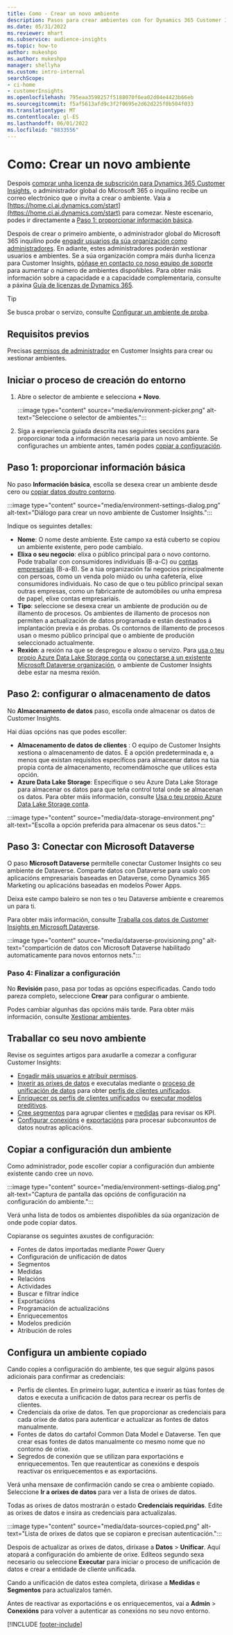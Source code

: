 ```yaml
---
title: Como - Crear un novo ambiente
description: Pasos para crear ambientes con for Dynamics 365 Customer Insights.
ms.date: 05/31/2022
ms.reviewer: mhart
ms.subservice: audience-insights
ms.topic: how-to
author: mukeshpo
ms.author: mukeshpo
manager: shellyha
ms.custom: intro-internal
searchScope:
- ci-home
- customerInsights
ms.openlocfilehash: 795eaa3598257f5188070f6ea02d04e4423b66eb
ms.sourcegitcommit: f5af5613afd9c3f2f0695e2d62d225f0b504f033
ms.translationtype: MT
ms.contentlocale: gl-ES
ms.lasthandoff: 06/01/2022
ms.locfileid: "8833556"
---
```

# <a name="how-to-create-a-new-environment"></a>Como: Crear un novo ambiente

Despois [comprar unha licenza de subscrición para Dynamics 365 Customer Insights](paid-license.md), o administrador global do Microsoft 365 o inquilino recibe un correo electrónico que o invita a crear o ambiente. Vaia a [https://home.ci.ai.dynamics.com/start](https://home.ci.ai.dynamics.com/start) para comezar. Neste escenario, podes ir directamente a [Paso 1: proporcionar información básica](#step-1-provide-basic-information).

Despois de crear o primeiro ambiente, o administrador global do Microsoft 365 inquilino pode [engadir usuarios da súa organización como administradores](permissions.md). En adiante, estes administradores poderán xestionar usuarios e ambientes. Se a súa organización compra máis dunha licenza para Customer Insights, [póñase en contacto co noso equipo de soporte](https://go.microsoft.com/fwlink/?linkid=2079641) para aumentar o número de ambientes dispoñibles. Para obter máis información sobre a capacidade e a capacidade complementaria, consulte a páxina [Guía de licenzas de Dynamics 365](https://go.microsoft.com/fwlink/?LinkId=866544).

> [!TIP]
> Se busca probar o servizo, consulte [Configurar un ambiente de proba](trial-signup.md).

## <a name="prerequisites"></a>Requisitos previos

Precisas [permisos de administrador](permissions.md) en Customer Insights para crear ou xestionar ambientes.

## <a name="start-the-environment-creation-process"></a>Iniciar o proceso de creación do entorno

1. Abre o selector de ambiente e selecciona **+ Novo**.
  
   :::image type="content" source="media/environment-picker.png" alt-text="Seleccione o selector de ambientes.":::

1. Siga a experiencia guiada descrita nas seguintes seccións para proporcionar toda a información necesaria para un novo ambiente. Se configuraches un ambiente antes, tamén podes [copiar a configuración](#copy-the-environment-configuration).

## <a name="step-1-provide-basic-information"></a>Paso 1: proporcionar información básica

No paso **Información básica**, escolla se desexa crear un ambiente desde cero ou [copiar datos doutro contorno](#copy-the-environment-configuration).

   :::image type="content" source="media/environment-settings-dialog.png" alt-text="Diálogo para crear un novo ambiente de Customer Insights.":::

Indique os seguintes detalles:

- **Nome**: O nome deste ambiente. Este campo xa está cuberto se copiou un ambiente existente, pero pode cambialo.
- **Elixa o seu negocio**: elixa o público principal para o novo contorno. Pode traballar con consumidores individuais (B-a-C) ou [contas empresariais](work-with-business-accounts.md) (B-a-B). Se a túa organización fai negocios principalmente con persoas, como un venda polo miúdo ou unha cafetería, elixe consumidores individuais. No caso de que o teu público principal sexan outras empresas, como un fabricante de automóbiles ou unha empresa de papel, elixe contas empresariais.
- **Tipo**: seleccione se desexa crear un ambiente de produción ou de illamento de procesos. Os ambientes de illamento de procesos non permiten a actualización de datos programada e están destinados á implantación previa e ás probas. Os contornos de illamento de procesos usan o mesmo público principal que o ambiente de produción seleccionado actualmente.
- **Rexión**: a rexión na que se despregou e aloxou o servizo. Para [usa o teu propio Azure Data Lake Storage conta](own-data-lake-storage.md) ou [conectarse a un existente Microsoft Dataverse organización](customer-insights-dataverse.md), o ambiente de Customer Insights debe estar na mesma rexión.

## <a name="step-2-configure-data-storage"></a>Paso 2: configurar o almacenamento de datos

No **Almacenamento de datos** paso, escolla onde almacenar os datos de Customer Insights.

Hai dúas opcións nas que podes escoller:

- **Almacenamento de datos de clientes** : O equipo de Customer Insights xestiona o almacenamento de datos. É a opción predeterminada e, a menos que existan requisitos específicos para almacenar datos na túa propia conta de almacenamento, recomendámosche que utilices esta opción.
- **Azure Data Lake Storage**: Especifique o seu Azure Data Lake Storage para almacenar os datos para que teña control total onde se almacenan os datos. Para obter máis información, consulte [Usa o teu propio Azure Data Lake Storage conta](own-data-lake-storage.md).

:::image type="content" source="media/data-storage-environment.png" alt-text="Escolla a opción preferida para almacenar os seus datos.":::

## <a name="step-3-connect-to-microsoft-dataverse"></a>Paso 3: Conectar con Microsoft Dataverse

O paso **Microsoft Dataverse** permítelle conectar Customer Insights co seu ambiente de Dataverse. Comparte datos con Dataverse para usalo con aplicacións empresariais baseadas en Dataverse, como Dynamics 365 Marketing ou aplicacións baseadas en modelos Power Apps.

Deixa este campo baleiro se non tes o teu Dataverse ambiente e crearemos un para ti.

Para obter máis información, consulte [Traballa cos datos de Customer Insights en Microsoft Dataverse](customer-insights-dataverse.md).

:::image type="content" source="media/dataverse-provisioning.png" alt-text="compartición de datos con Microsoft Dataverse habilitado automaticamente para novos entornos nets.":::

### <a name="step-4-finalize-the-settings"></a>Paso 4: Finalizar a configuración

No **Revisión** paso, pasa por todas as opcións especificadas. Cando todo pareza completo, seleccione **Crear** para configurar o ambiente.

Podes cambiar algunhas das opcións máis tarde. Para obter máis información, consulte [Xestionar ambientes](manage-environments.md).

## <a name="work-with-your-new-environment"></a>Traballar co seu novo ambiente

Revise os seguintes artigos para axudarlle a comezar a configurar Customer Insights:

- [Engadir máis usuarios e atribuír permisos](permissions.md).
- [Inxerir as orixes de datos](data-sources.md) e executalas mediante o [proceso de unificación de datos](data-unification.md) para obter [perfís de clientes unificados](customer-profiles.md).
- [Enriquecer os perfís de clientes unificados](enrichment-hub.md) ou [executar modelos preditivos](predictions-overview.md).
- [Cree segmentos](segments.md) para agrupar clientes e [medidas](measures.md) para revisar os KPI.
- [Configurar conexións](connections.md) e [exportacións](export-destinations.md) para procesar subconxuntos de datos noutras aplicacións.

## <a name="copy-the-environment-configuration"></a>Copiar a configuración dun ambiente

Como administrador, pode escoller copiar a configuración dun ambiente existente cando cree un novo.

:::image type="content" source="media/environment-settings-dialog.png" alt-text="Captura de pantalla das opcións de configuración na configuración do ambiente.":::

Verá unha lista de todos os ambientes dispoñibles da súa organización de onde pode copiar datos.

Copiaranse os seguintes axustes de configuración:

- Fontes de datos importadas mediante Power Query
- Configuración de unificación de datos
- Segmentos
- Medidas
- Relacións
- Actividades
- Buscar e filtrar índice
- Exportacións
- Programación de actualizacións
- Enriquecementos
- Modelos predición
- Atribución de roles

## <a name="set-up-a-copied-environment"></a>Configura un ambiente copiado

Cando copies a configuración do ambiente, tes que seguir algúns pasos adicionais para confirmar as credenciais:

- Perfís de clientes. En primeiro lugar, autentica e inxerir as túas fontes de datos e executa a unificación de datos para recrear os perfís de clientes.
- Credenciais da orixe de datos. Ten que proporcionar as credenciais para cada orixe de datos para autenticar e actualizar as fontes de datos manualmente.
- Fontes de datos do cartafol Common Data Model e Dataverse. Ten que crear esas fontes de datos manualmente co mesmo nome que no contorno de orixe.
- Segredos de conexión que se utilizan para exportacións e enriquecementos. Ten que reautenticar as conexións e despois reactivar os enriquecementos e as exportacións.

Verá unha mensaxe de confirmación cando se crea o ambiente copiado. Seleccione **Ir a orixes de datos** para ver a lista de orixes de datos.

Todas as orixes de datos mostrarán o estado **Credenciais requiridas**. Edite as orixes de datos e insira as credenciais para actualizalas.

:::image type="content" source="media/data-sources-copied.png" alt-text="Lista de orixes de datos que se copiaron e precisan autenticación.":::

Despois de actualizar as orixes de datos, diríxase a **Datos** > **Unificar**. Aquí atopará a configuración do ambiente de orixe. Edíteos segundo sexa necesario ou seleccione **Executar** para iniciar o proceso de unificación de datos e crear a entidade de cliente unificada.

Cando a unificación de datos estea completa, diríxase a **Medidas** e **Segmentos** para actualizalos tamén.

Antes de reactivar as exportacións e os enriquecementos, vai a **Admin** > **Conexións** para volver a autenticar as conexións no seu novo entorno.

[!INCLUDE [footer-include](includes/footer-banner.md)]
